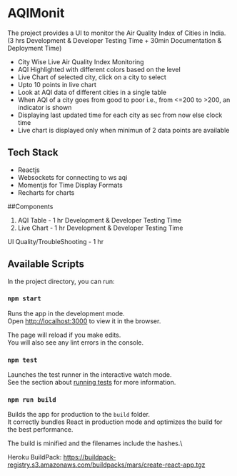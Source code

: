 # AQIMonit
The project provides a UI to monitor the Air Quality Index of Cities in India. (3 hrs Development & Developer Testing Time + 30min Documentation & Deployment Time)

- City Wise Live Air Quality Index Monitoring
- AQI Highlighted with different colors based on the level
- Live Chart of selected city, click on a city to select
- Upto 10 points in live chart
- Look at AQI data of different cities in a single table
- When AQI of a city goes from good to poor i.e., from <=200 to >200, an indicator is shown
- Displaying last updated time for each city as sec from now else clock time
- Live chart is displayed only when minimun of 2 data points are available

## Tech Stack
- Reactjs
- Websockets for connecting to ws aqi
- Momentjs for Time Display Formats
- Recharts for charts

##Components
1. AQI Table - 1 hr Development & Developer Testing Time
2. Live Chart - 1 hr Development & Developer Testing Time

UI Quality/TroubleShooting - 1 hr

## Available Scripts

In the project directory, you can run:

### `npm start`

Runs the app in the development mode.\
Open [http://localhost:3000](http://localhost:3000) to view it in the browser.

The page will reload if you make edits.\
You will also see any lint errors in the console.

### `npm test`

Launches the test runner in the interactive watch mode.\
See the section about [running tests](https://facebook.github.io/create-react-app/docs/running-tests) for more information.

### `npm run build`

Builds the app for production to the `build` folder.\
It correctly bundles React in production mode and optimizes the build for the best performance.

The build is minified and the filenames include the hashes.\

Heroku BuildPack:
https://buildpack-registry.s3.amazonaws.com/buildpacks/mars/create-react-app.tgz
